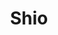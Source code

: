 ---
layout: solution
title: Shio
id: shio
permalink: /shio/
get-started: https://shio.readme.io/
github: https://github.com/ShioCMS
github-org: shiocms
release: 0.3.7
main-color: tomato
logo-acronym: Sh
logo-section: CMS
short-name: Shio CMS
full-name: Viglet Shio CMS
description: Model Content, Use GraphQL and Create Site using Javascript with Native Cache and Search.
travis-url: https://travis-ci.com/ShioCMS/shio
twitter-url: https://twitter.com/shiocms">
---